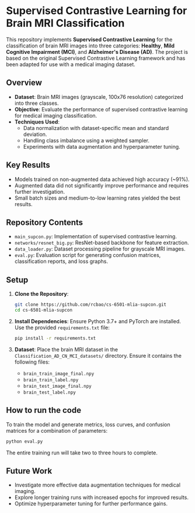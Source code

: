# Supervised Contrastive Learning for Brain MRI Classification

This repository implements **Supervised Contrastive Learning** for the classification of brain MRI images into three categories: **Healthy**, **Mild Cognitive Impairment (MCI)**, and **Alzheimer's Disease (AD)**. The project is based on the original Supervised Contrastive Learning framework and has been adapted for use with a medical imaging dataset.

## Overview

- **Dataset**: Brain MRI images (grayscale, 100x76 resolution) categorized into three classes.
- **Objective**: Evaluate the performance of supervised contrastive learning for medical imaging classification.
- **Techniques Used**:
  - Data normalization with dataset-specific mean and standard deviation.
  - Handling class imbalance using a weighted sampler.
  - Experiments with data augmentation and hyperparameter tuning.

## Key Results

- Models trained on non-augmented data achieved high accuracy (~91%).
- Augmented data did not significantly improve performance and requires further investigation.
- Small batch sizes and medium-to-low learning rates yielded the best results.

## Repository Contents

- `main_supcon.py`: Implementation of supervised contrastive learning.
- `networks/resnet_big.py`: ResNet-based backbone for feature extraction.
- `data_loader.py`: Dataset processing pipeline for grayscale MRI images.
- `eval.py`: Evaluation script for generating confusion matrices, classification reports, and loss graphs.

## Setup

1. **Clone the Repository**:
   ```bash
   git clone https://github.com/rcbao/cs-6501-mlia-supcon.git
   cd cs-6501-mlia-supcon
   ```

2. **Install Dependencies**:
   Ensure Python 3.7+ and PyTorch are installed. Use the provided `requirements.txt` file:
   ```bash
   pip install -r requirements.txt
   ```

3. **Dataset**:
   Place the brain MRI dataset in the `Classification_AD_CN_MCI_datasets/` directory. Ensure it contains the following files:
   - `brain_train_image_final.npy`
   - `brain_train_label.npy`
   - `brain_test_image_final.npy`
   - `brain_test_label.npy`

## How to run the code

   To train the model and generate metrics, loss curves, and confusion matrices for a combination of parameters:
   ```bash
   python eval.py
   ```

  The entire training run will take two to three hours to complete.

## Future Work

- Investigate more effective data augmentation techniques for medical imaging.
- Explore longer training runs with increased epochs for improved results.
- Optimize hyperparameter tuning for further performance gains.
